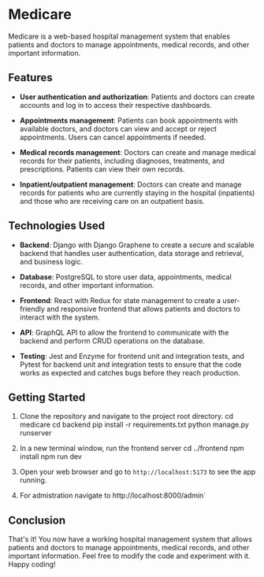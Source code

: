 # Medicare

Medicare is a web-based hospital management system that enables patients and doctors to manage appointments, medical records, and other important information.

## Features

- **User authentication and authorization**: Patients and doctors can create accounts and log in to access their respective dashboards.

- **Appointments management**: Patients can book appointments with available doctors, and doctors can view and accept or reject appointments. Users can cancel appointments if needed.

- **Medical records management**: Doctors can create and manage medical records for their patients, including diagnoses, treatments, and prescriptions. Patients can view their own records.

- **Inpatient/outpatient management**: Doctors can create and manage records for patients who are currently staying in the hospital (inpatients) and those who are receiving care on an outpatient basis.

## Technologies Used

- **Backend**: Django with Django Graphene to create a secure and scalable backend that handles user authentication, data storage and retrieval, and business logic.

- **Database**: PostgreSQL to store user data, appointments, medical records, and other important information.

- **Frontend**: React with Redux for state management to create a user-friendly and responsive frontend that allows patients and doctors to interact with the system.

- **API**: GraphQL API to allow the frontend to communicate with the backend and perform CRUD operations on the database.

- **Testing**: Jest and Enzyme for frontend unit and integration tests, and Pytest for backend unit and integration tests to ensure that the code works as expected and catches bugs before they reach production.

## Getting Started

1. Clone the repository and navigate to the project root directory.
cd medicare
cd backend
pip install -r requirements.txt
python manage.py runserver

2. In a new terminal window, run the frontend server
cd ../frontend
npm install
npm run dev


3. Open your web browser and go to `http://localhost:5173` to see the app running.

4. For admistration navigate to http://localhost:8000/admin`

## Conclusion

That's it! You now have a working hospital management system that allows patients and doctors to manage appointments, medical records, and other important information. Feel free to modify the code and experiment with it. Happy coding!
